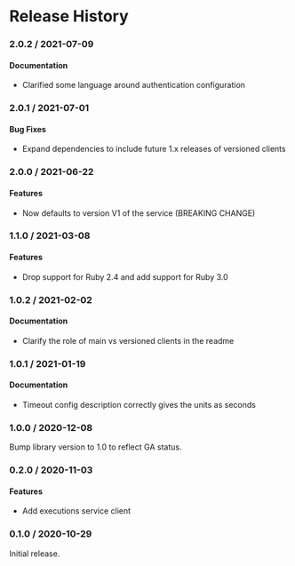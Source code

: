 # Release History

### 2.0.2 / 2021-07-09

#### Documentation

* Clarified some language around authentication configuration

### 2.0.1 / 2021-07-01

#### Bug Fixes

* Expand dependencies to include future 1.x releases of versioned clients

### 2.0.0 / 2021-06-22

#### Features

* Now defaults to version V1 of the service (BREAKING CHANGE)

### 1.1.0 / 2021-03-08

#### Features

* Drop support for Ruby 2.4 and add support for Ruby 3.0

### 1.0.2 / 2021-02-02

#### Documentation

* Clarify the role of main vs versioned clients in the readme

### 1.0.1 / 2021-01-19

#### Documentation

* Timeout config description correctly gives the units as seconds

### 1.0.0 / 2020-12-08

Bump library version to 1.0 to reflect GA status.

### 0.2.0 / 2020-11-03

#### Features

* Add executions service client

### 0.1.0 / 2020-10-29

Initial release.
